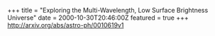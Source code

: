 +++
title = "Exploring the Multi-Wavelength, Low Surface Brightness Universe"
date = 2000-10-30T20:46:00Z
featured = true
+++
http://arxiv.org/abs/astro-ph/0010619v1